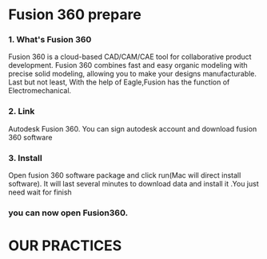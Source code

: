 # Fusion 360 prepare
### 1. What's Fusion 360
Fusion 360 is a cloud-based CAD/CAM/CAE tool for collaborative product development. Fusion 360 combines fast and easy organic modeling with precise solid modeling, allowing you to make your designs manufacturable. Last but not least, With the help of Eagle,Fusion has the function of Electromechanical.

### 2. Link
Autodesk Fusion 360. You can sign autodesk account and download fusion 360 software

### 3. Install
Open fusion 360 software package and click run(Mac will direct install software). It will last several minutes to download data and install it .You just need wait for finish

### you can now open Fusion360.

# OUR PRACTICES 

